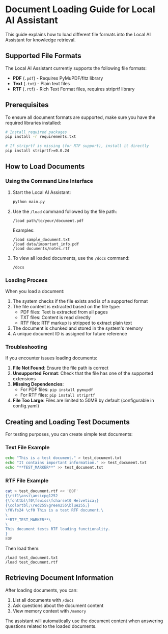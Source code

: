 # Document Loading Guide for Local AI Assistant

This guide explains how to load different file formats into the Local AI Assistant for knowledge retrieval.

## Supported File Formats

The Local AI Assistant currently supports the following file formats:

- **PDF** (`.pdf`) - Requires PyMuPDF/fitz library
- **Text** (`.txt`) - Plain text files
- **RTF** (`.rtf`) - Rich Text Format files, requires striprtf library

## Prerequisites

To ensure all document formats are supported, make sure you have the required libraries installed:

```bash
# Install required packages
pip install -r requirements.txt

# If striprtf is missing (for RTF support), install it directly
pip install striprtf>=0.0.24
```

## How to Load Documents

### Using the Command Line Interface

1. Start the Local AI Assistant:
   ```bash
   python main.py
   ```

2. Use the `/load` command followed by the file path:
   ```
   /load path/to/your/document.pdf
   ```
   
   Examples:
   ```
   /load sample_document.txt
   /load data/important_info.pdf
   /load documents/notes.rtf
   ```

3. To view all loaded documents, use the `/docs` command:
   ```
   /docs
   ```

### Loading Process

When you load a document:

1. The system checks if the file exists and is of a supported format
2. The file content is extracted based on the file type:
   - PDF files: Text is extracted from all pages
   - TXT files: Content is read directly
   - RTF files: RTF markup is stripped to extract plain text
3. The document is chunked and stored in the system's memory
4. A unique document ID is assigned for future reference

### Troubleshooting

If you encounter issues loading documents:

1. **File Not Found**: Ensure the file path is correct
2. **Unsupported Format**: Check that the file has one of the supported extensions
3. **Missing Dependencies**:
   - For PDF files: `pip install pymupdf`
   - For RTF files: `pip install striprtf`
4. **File Too Large**: Files are limited to 50MB by default (configurable in config.yaml)

## Creating and Loading Test Documents

For testing purposes, you can create simple test documents:

### Text File Example
```bash
echo "This is a test document." > test_document.txt
echo "It contains important information." >> test_document.txt
echo "**TEST_MARKER**" >> test_document.txt
```

### RTF File Example
```bash
cat > test_document.rtf << 'EOF'
{\rtf1\ansi\ansicpg1252
{\fonttbl\f0\fswiss\fcharset0 Helvetica;}
{\colortbl;\red255\green255\blue255;}
\f0\fs24 \cf0 This is a test RTF document.\
\
**RTF_TEST_MARKER**\
\
This document tests RTF loading functionality.
}
EOF
```

Then load them:
```
/load test_document.txt
/load test_document.rtf
```

## Retrieving Document Information

After loading documents, you can:

1. List all documents with `/docs`
2. Ask questions about the document content
3. View memory context with `/memory`

The assistant will automatically use the document content when answering questions related to the loaded documents. 